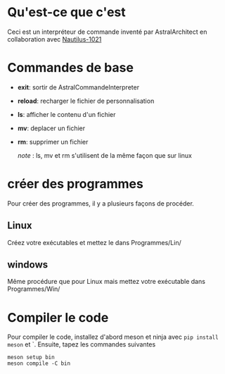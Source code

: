 # Qu'est-ce que c'est

Ceci est un interpréteur de commande inventé par AstralArchitect en collaboration avec [Nautilus-1021](https://github.com/Nautilus-1021)

# Commandes de base

- **exit**: sortir de AstralCommandeInterpreter
- **reload**: recharger le fichier de personnalisation
- **ls**: afficher le contenu d'un fichier
- **mv**: deplacer un fichier
- **rm**: supprimer un fichier
  
  *note* : ls, mv et rm s'utilisent de la même façon que sur linux
# créer des programmes
Pour créer des programmes, il y a plusieurs façons de procéder.
## Linux
Créez votre exécutables et mettez le dans Programmes/Lin/
## windows
Même procédure que pour Linux mais mettez votre exécutable dans Programmes/Win/
# Compiler le code
Pour compiler le code, installez d'abord meson et ninja avec `pip install meson` et `.
Ensuite, tapez les commandes suivantes
```
meson setup bin
meson compile -C bin
```
